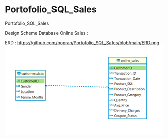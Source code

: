 # Portofolio_SQL_Sales
Portofolio_SQL_Sales

Design Scheme Database Online Sales :

ERD : https://github.com/nopran/Portofolio_SQL_Sales/blob/main/ERD.png
![alt text](https://github.com/nopran/Portofolio_SQL_Sales/blob/main/ERD.png)
